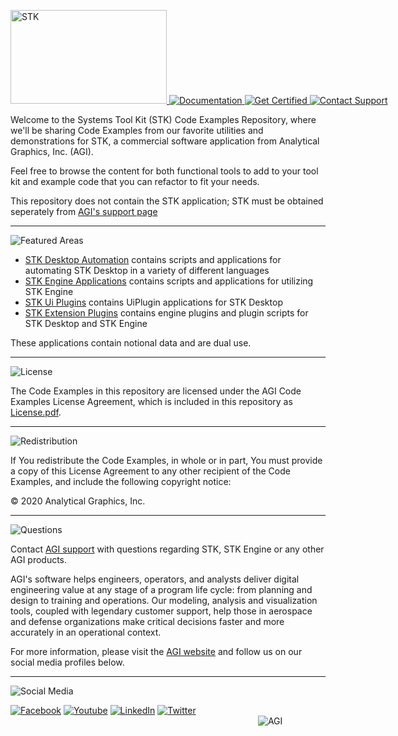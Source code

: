 <div align="left">

<p style="white-space: nowrap;">
<a href="STK">
<img src="https://user-images.githubusercontent.com/60275830/96516857-b6c9e100-121c-11eb-9483-773c013d9bd0.PNG" width="250" height="150" alt="STK">
</a>
<a href="https://help.agi.com/stkdevkit/index.htm">
<img src="https://user-images.githubusercontent.com/60275830/96516892-c6e1c080-121c-11eb-9f76-4a98bf8b9134.PNG" alt="Documentation">
</a>
<a href="http://www.agi.com/training-and-certification#cert">
<img src="https://user-images.githubusercontent.com/60275830/96516954-e4168f00-121c-11eb-96b2-719c66cae3a5.PNG" alt="Get Certified">
</a>
<a href="mailto:support@agi.com">
<img src="https://user-images.githubusercontent.com/60275830/96516988-f42e6e80-121c-11eb-8ab1-ca7ed8f110b3.PNG" alt="Contact Support">
</a>
</p>

</div>

Welcome to the Systems Tool Kit (STK) Code Examples Repository, where we'll be sharing Code Examples from our favorite utilities and demonstrations for STK, a commercial software application from Analytical Graphics, Inc. (AGI).

Feel free to browse the content for both functional tools to add to your tool kit and example code that you can refactor to fit your needs.

This repository does not contain the STK application; STK must be obtained seperately from [AGI's support page](https://support.agi.com/downloads)

----

<!--### Featured Examples Areas-->
![Featured Areas](https://user-images.githubusercontent.com/60275830/96517079-1c1dd200-121d-11eb-96d3-3f532d3711c0.PNG)

* [STK Desktop Automation](./StkAutomation) contains scripts and applications for automating STK Desktop in a variety of different languages
* [STK Engine Applications](./StkEngineApplications) contains scripts and applications for utilizing STK Engine
* [STK Ui Plugins](./StkUiPlugins) contains UiPlugin applications for STK Desktop
* [STK Extension Plugins](./StkExtensionPlugins) contains engine plugins and plugin scripts for STK Desktop and STK Engine

These applications contain notional data and are dual use.

----

<!--### License-->
![License](https://user-images.githubusercontent.com/60275830/96517099-263fd080-121d-11eb-84b0-0720d0d3c8e5.PNG)

The Code Examples in this repository are licensed under the AGI Code Examples License Agreement, which is included in this repository as [License.pdf](License.pdf).

----

<!--### Redistribution -->
![Redistribution](https://user-images.githubusercontent.com/60275830/96517116-3061cf00-121d-11eb-8a7b-22a732d64a4f.PNG)

If You redistribute the Code Examples, in whole or in part, You must provide a copy of this License Agreement to any other recipient of the Code Examples, and include the following copyright notice:

© 2020 Analytical Graphics, Inc.

----

<!--### What if I have questions about STK -->
![Questions](https://user-images.githubusercontent.com/60275830/96517136-3b1c6400-121d-11eb-8316-239dfd653c52.PNG)

Contact [AGI support](mail:support@agi.com) with questions regarding STK, STK Engine or any other AGI products.

AGI's software helps engineers, operators, and analysts deliver digital engineering value at any stage of a program life cycle: from planning and design to training and operations. Our modeling, analysis and visualization tools, coupled with legendary customer support, help those in aerospace and defense organizations make critical decisions faster and more accurately in an operational context.


For more information, please visit the [AGI website](https://www.agi.com "AGI's Homepage") and follow us on our social media profiles below.

----

![Social Media](https://user-images.githubusercontent.com/60275830/96517157-453e6280-121d-11eb-8350-0d4ea9aa48d7.PNG)

<div align="left">

[![Facebook](https://agi.widen.net/content/ittkxedjpm/jpeg/facebook.png?width=80&height=80)](https://www.facebook.com/AnalyticalGraphics)
[![Youtube](https://agi.widen.net/content/i5vb9swh4e/jpeg/Youtube.png?width=80&height=80)](https://www.youtube.com/user/AnalyticalGraphics)
[![LinkedIn](https://agi.widen.net/content/foz3n4wgkh/jpeg/linkedin.png?width=80&height=80)](https://www.linkedin.com/company/agi?trk=company_logo)
[![Twitter](https://agi.widen.net/content/xbt8vag5rw/jpeg/twitter.png?width=80&height=80)](https://twitter.com/agitweets)
                            
![AGI](https://agi.widen.net/content/9fql14lj9u/jpeg/AGILOGO_2017_Vertical_Black.png?width=80&height=80)
</div>
